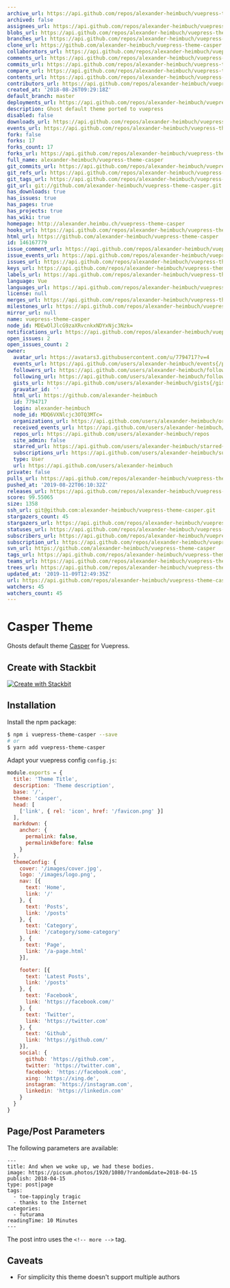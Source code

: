 ```yaml
---
archive_url: https://api.github.com/repos/alexander-heimbuch/vuepress-theme-casper/{archive_format}{/ref}
archived: false
assignees_url: https://api.github.com/repos/alexander-heimbuch/vuepress-theme-casper/assignees{/user}
blobs_url: https://api.github.com/repos/alexander-heimbuch/vuepress-theme-casper/git/blobs{/sha}
branches_url: https://api.github.com/repos/alexander-heimbuch/vuepress-theme-casper/branches{/branch}
clone_url: https://github.com/alexander-heimbuch/vuepress-theme-casper.git
collaborators_url: https://api.github.com/repos/alexander-heimbuch/vuepress-theme-casper/collaborators{/collaborator}
comments_url: https://api.github.com/repos/alexander-heimbuch/vuepress-theme-casper/comments{/number}
commits_url: https://api.github.com/repos/alexander-heimbuch/vuepress-theme-casper/commits{/sha}
compare_url: https://api.github.com/repos/alexander-heimbuch/vuepress-theme-casper/compare/{base}...{head}
contents_url: https://api.github.com/repos/alexander-heimbuch/vuepress-theme-casper/contents/{+path}
contributors_url: https://api.github.com/repos/alexander-heimbuch/vuepress-theme-casper/contributors
created_at: '2018-08-26T09:29:18Z'
default_branch: master
deployments_url: https://api.github.com/repos/alexander-heimbuch/vuepress-theme-casper/deployments
description: Ghost default theme ported to vuepress
disabled: false
downloads_url: https://api.github.com/repos/alexander-heimbuch/vuepress-theme-casper/downloads
events_url: https://api.github.com/repos/alexander-heimbuch/vuepress-theme-casper/events
fork: false
forks: 17
forks_count: 17
forks_url: https://api.github.com/repos/alexander-heimbuch/vuepress-theme-casper/forks
full_name: alexander-heimbuch/vuepress-theme-casper
git_commits_url: https://api.github.com/repos/alexander-heimbuch/vuepress-theme-casper/git/commits{/sha}
git_refs_url: https://api.github.com/repos/alexander-heimbuch/vuepress-theme-casper/git/refs{/sha}
git_tags_url: https://api.github.com/repos/alexander-heimbuch/vuepress-theme-casper/git/tags{/sha}
git_url: git://github.com/alexander-heimbuch/vuepress-theme-casper.git
has_downloads: true
has_issues: true
has_pages: true
has_projects: true
has_wiki: true
homepage: http://alexander.heimbu.ch/vuepress-theme-casper
hooks_url: https://api.github.com/repos/alexander-heimbuch/vuepress-theme-casper/hooks
html_url: https://github.com/alexander-heimbuch/vuepress-theme-casper
id: 146167779
issue_comment_url: https://api.github.com/repos/alexander-heimbuch/vuepress-theme-casper/issues/comments{/number}
issue_events_url: https://api.github.com/repos/alexander-heimbuch/vuepress-theme-casper/issues/events{/number}
issues_url: https://api.github.com/repos/alexander-heimbuch/vuepress-theme-casper/issues{/number}
keys_url: https://api.github.com/repos/alexander-heimbuch/vuepress-theme-casper/keys{/key_id}
labels_url: https://api.github.com/repos/alexander-heimbuch/vuepress-theme-casper/labels{/name}
language: Vue
languages_url: https://api.github.com/repos/alexander-heimbuch/vuepress-theme-casper/languages
license: null
merges_url: https://api.github.com/repos/alexander-heimbuch/vuepress-theme-casper/merges
milestones_url: https://api.github.com/repos/alexander-heimbuch/vuepress-theme-casper/milestones{/number}
mirror_url: null
name: vuepress-theme-casper
node_id: MDEwOlJlcG9zaXRvcnkxNDYxNjc3Nzk=
notifications_url: https://api.github.com/repos/alexander-heimbuch/vuepress-theme-casper/notifications{?since,all,participating}
open_issues: 2
open_issues_count: 2
owner:
  avatar_url: https://avatars3.githubusercontent.com/u/7794717?v=4
  events_url: https://api.github.com/users/alexander-heimbuch/events{/privacy}
  followers_url: https://api.github.com/users/alexander-heimbuch/followers
  following_url: https://api.github.com/users/alexander-heimbuch/following{/other_user}
  gists_url: https://api.github.com/users/alexander-heimbuch/gists{/gist_id}
  gravatar_id: ''
  html_url: https://github.com/alexander-heimbuch
  id: 7794717
  login: alexander-heimbuch
  node_id: MDQ6VXNlcjc3OTQ3MTc=
  organizations_url: https://api.github.com/users/alexander-heimbuch/orgs
  received_events_url: https://api.github.com/users/alexander-heimbuch/received_events
  repos_url: https://api.github.com/users/alexander-heimbuch/repos
  site_admin: false
  starred_url: https://api.github.com/users/alexander-heimbuch/starred{/owner}{/repo}
  subscriptions_url: https://api.github.com/users/alexander-heimbuch/subscriptions
  type: User
  url: https://api.github.com/users/alexander-heimbuch
private: false
pulls_url: https://api.github.com/repos/alexander-heimbuch/vuepress-theme-casper/pulls{/number}
pushed_at: '2019-08-22T06:10:32Z'
releases_url: https://api.github.com/repos/alexander-heimbuch/vuepress-theme-casper/releases{/id}
score: 99.55065
size: 1358
ssh_url: git@github.com:alexander-heimbuch/vuepress-theme-casper.git
stargazers_count: 45
stargazers_url: https://api.github.com/repos/alexander-heimbuch/vuepress-theme-casper/stargazers
statuses_url: https://api.github.com/repos/alexander-heimbuch/vuepress-theme-casper/statuses/{sha}
subscribers_url: https://api.github.com/repos/alexander-heimbuch/vuepress-theme-casper/subscribers
subscription_url: https://api.github.com/repos/alexander-heimbuch/vuepress-theme-casper/subscription
svn_url: https://github.com/alexander-heimbuch/vuepress-theme-casper
tags_url: https://api.github.com/repos/alexander-heimbuch/vuepress-theme-casper/tags
teams_url: https://api.github.com/repos/alexander-heimbuch/vuepress-theme-casper/teams
trees_url: https://api.github.com/repos/alexander-heimbuch/vuepress-theme-casper/git/trees{/sha}
updated_at: '2019-11-09T12:49:35Z'
url: https://api.github.com/repos/alexander-heimbuch/vuepress-theme-casper
watchers: 45
watchers_count: 45
---
```


# Casper Theme

Ghosts default theme [Casper](https://github.com/TryGhost/Casper) for Vuepress.

## Create with Stackbit

[![Create with Stackbit](https://assets.stackbit.com/badge/create-with-stackbit.svg)](https://app.stackbit.com/create?theme=https://github.com/alexander-heimbuch/vuepress-theme-casper)

## Installation

Install the npm package:

```bash
$ npm i vuepress-theme-casper --save
# or
$ yarn add vuepress-theme-casper
```

Adapt your vuepress config `config.js`:

```js
module.exports = {
  title: 'Theme Title',
  description: 'Theme description',
  base: '/',
  theme: 'casper',
  head: [
    ['link', { rel: 'icon', href: '/favicon.png' }]
  ],
  markdown: {
    anchor: {
      permalink: false,
      permalinkBefore: false
    }
  },
  themeConfig: {
    cover: '/images/cover.jpg',
    logo: '/images/logo.png',
    nav: [{
      text: 'Home',
      link: '/'
    }, {
      text: 'Posts',
      link: '/posts'
    }, {
      text: 'Category',
      link: '/category/some-category'
    }, {
      text: 'Page',
      link: '/a-page.html'
    }],

    footer: [{
      text: 'Latest Posts',
      link: '/posts'
    }, {
      text: 'Facebook',
      link: 'https://facebook.com/'
    }, {
      text: 'Twitter',
      link: 'https://twitter.com'
    }, {
      text: 'Github',
      link: 'https://github.com/'
    }],
    social: {
      github: 'https://github.com',
      twitter: 'https://twitter.com',
      facebook: 'https://facebook.com',
      xing: 'https://xing.de',
      instagram: 'https://instagram.com',
      linkedin: 'https://linkedin.com'
    }
  }
}
```

## Page/Post Parameters

The following parameters are available:

```
---
title: And when we woke up, we had these bodies.
image: https://picsum.photos/1920/1080/?random&date=2018-04-15
publish: 2018-04-15
type: post|page
tags:
  - toe-tappingly tragic
  - thanks to the Internet
categories:
  - futurama
readingTime: 10 Minutes
---
```

The post intro uses the `<!-- more -->` tag.

## Caveats

* For simplicity this theme doesn't support multiple authors
